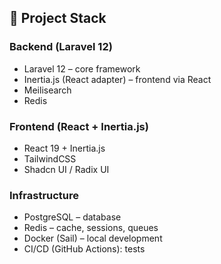 ## 🔹 Project Stack

### Backend (Laravel 12)

* Laravel 12 – core framework
* Inertia.js (React adapter) – frontend via React
* Meilisearch
* Redis

### Frontend (React + Inertia.js)
 
* React 19 + Inertia.js
* TailwindCSS
* Shadcn UI / Radix UI

### Infrastructure

* PostgreSQL – database
* Redis – cache, sessions, queues
* Docker (Sail) – local development
* CI/CD (GitHub Actions): tests
